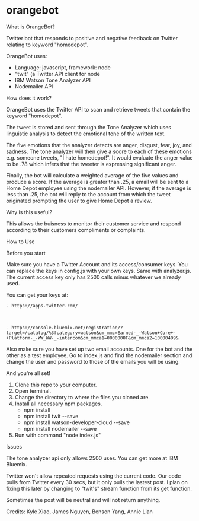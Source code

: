 # orangebot

What is OrangeBot? 

Twitter bot that responds to positive and negative feedback on Twitter relating to keyword "homedepot". 

OrangeBot uses:
  - Language: javascript, framework: node
  - "twit" (a Twitter API client for node
  - IBM Watson Tone Analyzer API
  - Nodemailer API
  
How does it work?

OrangeBot uses the Twitter API to scan and retrieve tweets that contain the keyword "homedepot". 

The tweet is stored and sent through the Tone Analyzer which uses linguistic analysis to detect the emotional tone of the written text. 

The five emotions that the analyzer detects are anger, disgust, fear, joy, and sadness. The tone analyzer will then give a score to each of these emotions e.g. someone tweets, "I hate homedepot!". It would evaluate the anger value to be .78 which infers that the tweeter is expressing significant anger. 

Finally, the bot will calculate a weighted average of the five values and produce a score. If the average is greater than .25, a email will be sent to a Home Depot employee using the nodemailer API. However, if the average is less than .25, the bot will reply to the account from which the tweet originated prompting the user to give Home Depot a review.

Why is this useful?

This allows the buisness to monitor their customer service and respond according to their customers compliments or complaints.

How to Use

Before you start

Make sure you have a Twitter Account and its access/consumer keys. You can replace the keys in config.js with your own keys.
Same with analyzer.js. The current access key only has 2500 calls minus whatever we already used.

You can get your keys at:
    
    - https://apps.twitter.com/
    
    
    - https://console.bluemix.net/registration/?target=/catalog/%3fcategory=watson&cm_mmc=Earned-_-Watson+Core+-+Platform-_-WW_WW-_-intercom&cm_mmca1=000000OF&cm_mmca2=10000409& 


Also make sure you have set up two email accounts. One for the bot and the other as a test employee. Go to index.js and find the nodemailer section and change the user and password to those of the emails you will be using. 

And you're all set!
    
1. Clone this repo to your computer. 
2. Open terminal.
3. Change the directory to where the files you cloned are.
4. Install all necessary npm packages. 
    - npm install
    - npm install twit --save
    - npm install watson-developer-cloud --save
    - npm install nodemailer --save
5. Run with command "node index.js"

Issues

The tone analyzer api only allows 2500 uses. You can get more at IBM Bluemix.

Twitter won't allow repeated requests using the current code. Our code pulls from Twitter every 30 secs, but it only pulls
the lastest post. I plan on fixing this later by changing to "twit's" stream function from its get function. 

Sometimes the post will be neutral and will not return anything.

Credits: Kyle Xiao, James Nguyen, Benson Yang, Annie Lian

